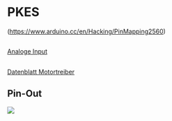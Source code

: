 # PKES
(https://www.arduino.cc/en/Hacking/PinMapping2560)

##
[Analoge Input](http://www.mikrocontroller.net/articles/AVR-GCC-Tutorial/Analoge_Ein-_und_Ausgabe)

##
[Datenblatt Motortreiber](http://www.allegromicro.com/~/Media/Files/Datasheets/A4954-Datasheet.ashx)

## Pin-Out
![](https://www.arduino.cc/en/uploads/Hacking/PinMap2560sma_.png)

